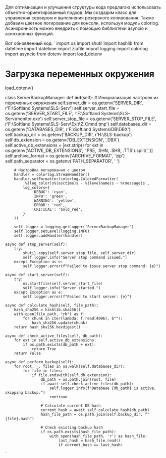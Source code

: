 Для оптимизации и улучшения структуры кода предлагаю использовать объектно-ориентированный подход. Мы создадим класс для управления сервером и выполнения резервного копирования. Также добавим цветное логирование для консоли, используя модуль colorlog. Асинхронность можно внедрить с помощью библиотеки asyncio и асинхронных функций.

Вот обновленный код:
`
import os
import shutil
import hashlib
from datetime import datetime
import zipfile
import logging
import colorlog
import asyncio
from dotenv import load_dotenv

# Загрузка переменных окружения
load_dotenv()

class ServerBackupManager:
    def __init__(self):
        # Инициализация настроек из переменных окружения
        self.server_dir = os.getenv('SERVER_DIR', r'F:\Softland Systems\SLS-Serv')
        self.server_start_file = os.getenv('SERVER_START_FILE', r'F:\Softland Systems\SLS-Serv\monitor.exe')
        self.server_stop_file = os.getenv('SERVER_STOP_FILE', r'F:\Softland Systems\SLS-Serv\Exit\Z_Cmnd.tmp')
        self.databases_dir = os.getenv('DATABASES_DIR', r'F:\Softland Systems\DB\DBX')
        self.backup_dir = os.getenv('BACKUP_DIR', r'H:\SLS-backup')
        self.db_extension = os.getenv('DB_EXTENSION', '.DBX')
        self.active_db_extensions = [ext.strip() for ext in os.getenv('ACTIVE_DB_EXTENSIONS', '.PRE, .SHN, .SHR, .TTS').split(',')]
        self.archive_format = os.getenv('ARCHIVE_FORMAT', 'zip')
        self.path_separator = os.getenv('PATH_SEPARATOR', ' ')

        # Настройка логирования с цветом
        handler = colorlog.StreamHandler()
        handler.setFormatter(colorlog.ColoredFormatter(
            '%(log_color)s%(asctime)s - %(levelname)s - %(message)s',
            log_colors={
                'DEBUG': 'cyan',
                'INFO': 'green',
                'WARNING': 'yellow',
                'ERROR': 'red',
                'CRITICAL': 'bold_red',
            }
        ))

        self.logger = logging.getLogger('ServerBackupManager')
        self.logger.setLevel(logging.INFO)
        self.logger.addHandler(handler)

    async def stop_server(self):
        try:
            shutil.copy(self.server_stop_file, self.server_dir)
            self.logger.info("Server stop command issued.")
        except Exception as e:
            self.logger.error(f"Failed to issue server stop command: {e}")

    async def start_server(self):
        try:
            os.startfile(self.server_start_file)
            self.logger.info("Server started.")
        except Exception as e:
            self.logger.error(f"Failed to start server: {e}")

    async def calculate_hash(self, file_path):
        hash_sha256 = hashlib.sha256()
        with open(file_path, "rb") as f:
            for chunk in iter(lambda: f.read(4096), b""):
                hash_sha256.update(chunk)
        return hash_sha256.hexdigest()

    async def check_active_files(self, db_path):
        for ext in self.active_db_extensions:
            if os.path.exists(db_path + ext):
                return True
        return False

    async def perform_backup(self):
        for root, _, files in os.walk(self.databases_dir):
            for file in files:
                if file.endswith(self.db_extension):
                    db_path = os.path.join(root, file)
                    if await self.check_active_files(db_path):
                        self.logger.info(f"Database {db_path} is active, skipping backup.")
                        continue

                    # Calculate current DB hash
                    current_hash = await self.calculate_hash(db_path)
                    hash_file_path = os.path.join(self.backup_dir, f"{file}.hash")

                    # Check existing backup hash
                    if os.path.exists(hash_file_path):
                        with open(hash_file_path, 'r') as hash_file:
                            last_hash = hash_file.read()
                            if current_hash == last_hash:

`
